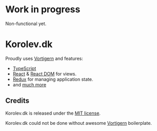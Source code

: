 # Work in progress
Non-functional yet.

# Korolev.dk
Proudly uses [Vortigern](https://github.com/barbar/vortigern) and features:

- [TypeScript](https://www.typescriptlang.org/)
- [React](https://github.com/facebook/react) & [React DOM](https://github.com/facebook/react) for views.
- [Redux](https://github.com/reactjs/redux) for managing application state.
- and [much more](https://github.com/barbar/vortigern)

## Credits
Korolev.dk is released under the [MIT license](LICENSE). 

Korolev.dk could not be done without awesome [Vortigern](https://github.com/barbar/vortigern) boilerplate.
